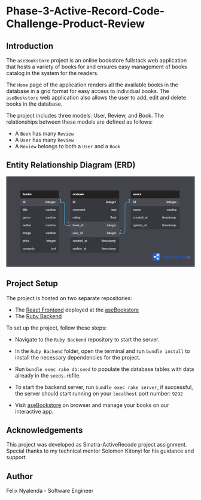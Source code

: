 # Phase-3-Active-Record-Code-Challenge-Product-Review

## Introduction

The `aseBookstore` project is an online bookstore fullstack web application that hosts a variety of books for and ensures easy management of books catalog in the system for the readers.

The `Home` page of the application renders all the available books in the database in a grid format for easy access to individual books.
The `aseBookstore` web application also allows the user to add, edit and delete books in the database.

The project includes three models: User, Review, and Book. The relationships between these models are defined as follows:

- A `Book` has many `Review`
- A `User` has many `Review`
- A `Review` belongs to both a `User` and a `Book`

## Entity Relationship Diagram (ERD)

![ERD](uml.png)

## Project Setup

The project is hosted on two separate repositories:

- The [React Frontend](https://github.com/Ase020/ase-bookstore-crud-app) deployed at the [aseBookstore](https://ase-bookstore-crud-app.vercel.app)
- The [Ruby Backend](https://github.com/Ase020/phase-3-sinatra-react-project)

To set up the project, follow these steps:

- Navigate to the `Ruby Backend` repository to start the server.
- In the `Ruby Backend` folder, open the terminal and run `bundle install` to install the necessary dependencies for the project.
- Run `bundle exec rake db:seed` to populate the database tables with data already in the `seeds.rb`file.
- To start the backend server, run `bundle exec rake server`, if successful, the server should start running on your `localhost` port number: `9292`

- Visit [aseBookstore](https://ase-bookstore-crud-app.vercel.app) on browser and manage your books on our interactive app.

## Acknowledgements

This project was developed as Sinatra-ActiveRecode project assignment. Special thanks to my technical mentor Solomon Kitonyi for his guidance and support.

## Author

Felix Nyalenda - Software Engineer
